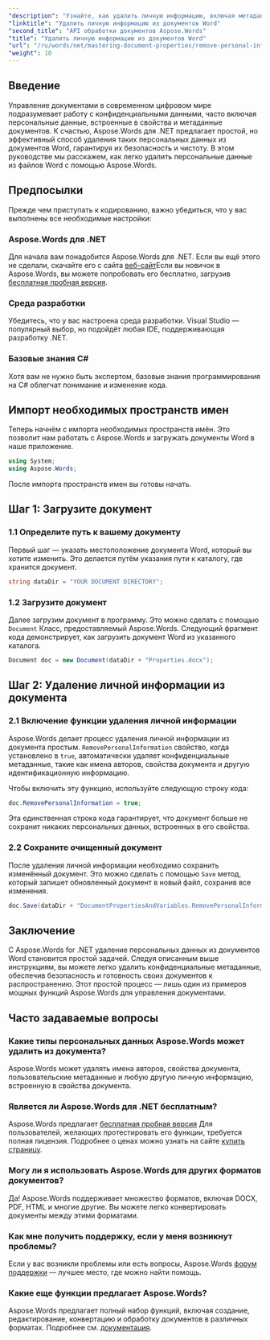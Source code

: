 ```yaml
---
"description": "Узнайте, как удалить личную информацию, включая метаданные и сведения об авторе, из документов Word с помощью Aspose.Words для .NET."
"linktitle": "Удалить личную информацию из документов Word"
"second_title": "API обработки документов Aspose.Words"
"title": "Удалить личную информацию из документов Word"
"url": "/ru/words/net/mastering-document-properties/remove-personal-information-word-document/"
"weight": 10
---
```


## Введение

Управление документами в современном цифровом мире подразумевает работу с конфиденциальными данными, часто включая персональные данные, встроенные в свойства и метаданные документов. К счастью, Aspose.Words для .NET предлагает простой, но эффективный способ удаления таких персональных данных из документов Word, гарантируя их безопасность и чистоту. В этом руководстве мы расскажем, как легко удалить персональные данные из файлов Word с помощью Aspose.Words.

## Предпосылки

Прежде чем приступать к кодированию, важно убедиться, что у вас выполнены все необходимые настройки:

### Aspose.Words для .NET

Для начала вам понадобится Aspose.Words для .NET. Если вы ещё этого не сделали, скачайте его с сайта [веб-сайт](https://releases.aspose.com/words/net/)Если вы новичок в Aspose.Words, вы можете попробовать его бесплатно, загрузив [бесплатная пробная версия](https://releases.aspose.com/).

### Среда разработки

Убедитесь, что у вас настроена среда разработки. Visual Studio — популярный выбор, но подойдёт любая IDE, поддерживающая разработку .NET.

### Базовые знания C#

Хотя вам не нужно быть экспертом, базовые знания программирования на C# облегчат понимание и изменение кода.

## Импорт необходимых пространств имен

Теперь начнём с импорта необходимых пространств имён. Это позволит нам работать с Aspose.Words и загружать документы Word в наше приложение.

```csharp
using System;
using Aspose.Words;
```

После импорта пространств имен вы готовы начать.

## Шаг 1: Загрузите документ

### 1.1 Определите путь к вашему документу

Первый шаг — указать местоположение документа Word, который вы хотите изменить. Это делается путём указания пути к каталогу, где хранится документ.

```csharp
string dataDir = "YOUR DOCUMENT DIRECTORY";
```

### 1.2 Загрузите документ

Далее загрузим документ в программу. Это можно сделать с помощью `Document` Класс, предоставляемый Aspose.Words. Следующий фрагмент кода демонстрирует, как загрузить документ Word из указанного каталога.

```csharp
Document doc = new Document(dataDir + "Properties.docx");
```

## Шаг 2: Удаление личной информации из документа

### 2.1 Включение функции удаления личной информации

Aspose.Words делает процесс удаления личной информации из документа простым. `RemovePersonalInformation` свойство, когда установлено в `true`, автоматически удаляет конфиденциальные метаданные, такие как имена авторов, свойства документа и другую идентификационную информацию.

Чтобы включить эту функцию, используйте следующую строку кода:

```csharp
doc.RemovePersonalInformation = true;
```

Эта единственная строка кода гарантирует, что документ больше не сохранит никаких персональных данных, встроенных в его свойства.

### 2.2 Сохраните очищенный документ

После удаления личной информации необходимо сохранить изменённый документ. Это можно сделать с помощью `Save` метод, который запишет обновленный документ в новый файл, сохранив все изменения.

```csharp
doc.Save(dataDir + "DocumentPropertiesAndVariables.RemovePersonalInformation.docx");
```

## Заключение

С Aspose.Words for .NET удаление персональных данных из документов Word становится простой задачей. Следуя описанным выше инструкциям, вы можете легко удалить конфиденциальные метаданные, обеспечив безопасность и готовность своих документов к распространению. Этот простой процесс — лишь один из примеров мощных функций Aspose.Words для управления документами.

## Часто задаваемые вопросы

### Какие типы персональных данных Aspose.Words может удалить из документа?

Aspose.Words может удалять имена авторов, свойства документа, пользовательские метаданные и любую другую личную информацию, встроенную в свойства документа.

### Является ли Aspose.Words для .NET бесплатным?

Aspose.Words предлагает [бесплатная пробная версия](https://releases.aspose.com/) Для пользователей, желающих протестировать его функции, требуется полная лицензия. Подробнее о ценах можно узнать на сайте [купить страницу](https://purchase.aspose.com/buy).

### Могу ли я использовать Aspose.Words для других форматов документов?

Да! Aspose.Words поддерживает множество форматов, включая DOCX, PDF, HTML и многие другие. Вы можете легко конвертировать документы между этими форматами.

### Как мне получить поддержку, если у меня возникнут проблемы?

Если у вас возникли проблемы или есть вопросы, Aspose.Words [форум поддержки](https://forum.aspose.com/c/words/8) — лучшее место, где можно найти помощь.

### Какие еще функции предлагает Aspose.Words?

Aspose.Words предлагает полный набор функций, включая создание, редактирование, конвертацию и обработку документов в различных форматах. Подробнее см. [документация](https://reference.aspose.com/words/net/).
